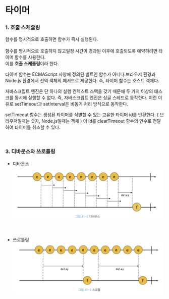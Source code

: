 # 타이머

### 1. 호출 스케줄링

함수를 명시적으로 호출하면 함수가 즉시 실행된다. <br>  
함수를 명시적으로 호출하지 않고일정 시간이 경과된 이후에 호출되도록 예약하려면 타이머 함수를 사용한다. <br>
이를 **호출 스케줄링**이라 한다.

타이머 함수는 ECMAScript 사양에 정의된 빌트인 함수가 아니다.브라우저 환경과 Node.js 환경에서 전역 객체의 메서드로 제공한다. 즉, 타이머 함수는 호스트 객체다.

자바스크립트 엔진은 단 하나의 실행 컨텍스트 스택을 갖기 때문에 두 가지 이상의 태스크를 동시에
실행할 수 없다. 즉, 자바스크립트 엔진은 싱글 스레드로 동작한다. 이런 이유로 setTimeout과 setInterval은
비동기 처리 방식으로 동작한다.

setTimeout 함수는 생성된 타이머를 식별할 수 있는 고유한 타이머 id를 반환한다.
( 브라우저일때는 숫자, Node.js일때는 객체 )
이 id를 clearTimeout 함수의 인수로 전달하여 타이머를 취소할 수 있다.

<br>

### 3. 디바운스와 쓰로틀링

- 디바운스
  ![Alt text](image.png)

<br>

- 쓰로틀링
  ![Alt text](image-1.png)
